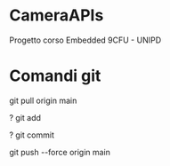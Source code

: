 # CameraAPIs
Progetto corso Embedded 9CFU - UNIPD


# Comandi git

git pull origin main


  ? git add <file>
  
  ? git commit <commento>
  
git push --force origin main
  
